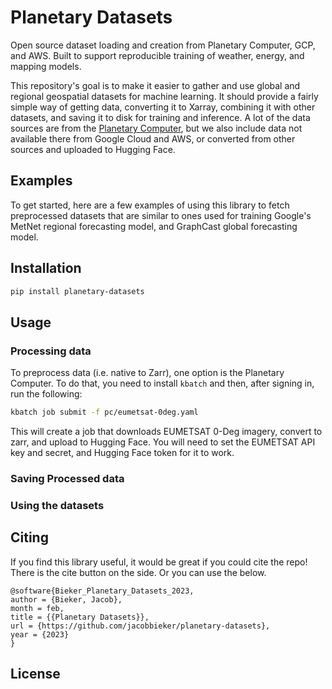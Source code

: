 # Planetary Datasets
Open source dataset loading and creation from Planetary Computer, GCP, and AWS. Built to support reproducible training of weather, energy, and mapping models.

This repository's goal is to make it easier to gather and use global and regional geospatial datasets for machine learning. It should provide
a fairly simple way of getting data, converting it to Xarray, combining it with other datasets, and saving it to disk for training and inference. 
A lot of the data sources are from the [Planetary Computer](https://planetarycomputer.microsoft.com/), but we also include data not available there from
Google Cloud and AWS, or converted from other sources and uploaded to Hugging Face.

## Examples

To get started, here are a few examples of using this library to fetch preprocessed datasets that are similar to ones used for training Google's MetNet regional forecasting model, and GraphCast global forecasting model.

## Installation

```bash
pip install planetary-datasets
```

## Usage

### Processing data

To preprocess data (i.e. native to Zarr), one option is the Planetary Computer.
To do that, you need to install `kbatch` and then, after signing in, run the following:

```bash
kbatch job submit -f pc/eumetsat-0deg.yaml
```

This will create a job that downloads EUMETSAT 0-Deg imagery, convert to zarr, and upload to Hugging Face.
You will need to set the EUMETSAT API key and secret, and Hugging Face token for it to work.

### Saving Processed data

### Using the datasets

## Citing

If you find this library useful, it would be great if you could cite the repo! There is the cite button on the side. Or you can use the below.

```
@software{Bieker_Planetary_Datasets_2023,
author = {Bieker, Jacob},
month = feb,
title = {{Planetary Datasets}},
url = {https://github.com/jacobbieker/planetary-datasets},
year = {2023}
}
```

## License

